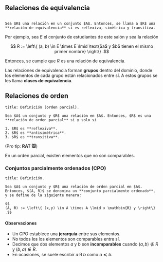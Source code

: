 ## Relaciones de equivalencia

```ad-definition

Sea $R$ una relación en un conjunto $A$. Entonces, se llama a $R$ una **relación de equivalencia** si es reflexiva, simétrica y transitiva.

```

Por ejemplo, sea $E$ el conjunto de estudiantes de este salón y sea la relación

$$
R := \left\{ (a, b) \in E \times E \lmid \text{$a$ y $b$ tienen el mismo primer nombre} \right\}
.$$

Entonces, se cumple que $R$ es una relación de equivalencia.

Las relaciones de equivalencia forman **grupos** dentro del dominio, donde los elementos de cada grupo están relacionados entre sí. A estos grupos se les llama **clases de equivalencia**.

## Relaciones de orden

```ad-definition
title: Definición (orden parcial).

Sea $A$ un conjunto y $R$ una relación en $A$. Entonces, $R$ es una **relación de orden parcial** si y solo si

1. $R$ es **reflexiva**.
2. $R$ es **antisimétrica**.
3. $R$ es **transitiva**.

```

(Pro tip: **RAT 🐭**)

En un orden parcial, existen elementos que no son comparables.

### Conjuntos parcialmente ordenados (CPO)

```ad-definition
title: Definición.

Sea $A$ un conjunto y $R$ una relación de orden parcial en $A$. Entonces, $(A, R)$ se denomina un **conjunto parcialmente ordenado**, y se define de la siguiente manera:

$$
(A, R) := \left\{ (x,y) \in A \times A \lmid x \mathbin{R} y \right\}
.$$

```

#### Observaciones

- Un CPO establece una **jerarquía** entre sus elementos.
- No todos los los elementos son comparables entre sí.
- Decimos que dos elementos $a$ y $b$ son **incomparables** cuando $(a,b) \notin R$ y $(b,a) \notin R$.
- En ocasiones, se suele escribir $a \mathbin{R} b$ como $a \preceq b$.
